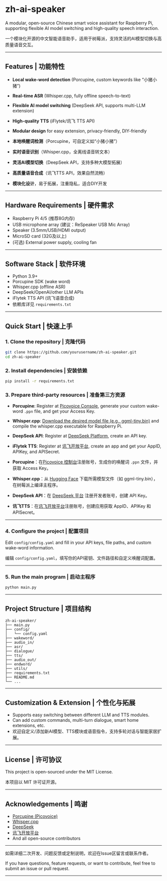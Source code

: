 

# zh-ai-speaker

A modular, open-source Chinese smart voice assistant for Raspberry Pi, supporting flexible AI model switching and high-quality speech interaction.

一个模块化开源的中文智能语音助手，适用于树莓派，支持灵活的AI模型切换与高质量语音交互。

---

## Features | 功能特性

* **Local wake-word detection** (Porcupine, custom keywords like “小猪小猪”)

* **Real-time ASR** (Whisper.cpp, fully offline speech-to-text)

* **Flexible AI model switching** (DeepSeek API, supports multi-LLM extension)

* **High-quality TTS** (iFlytek/讯飞 TTS API)

* **Modular design** for easy extension, privacy-friendly, DIY-friendly

* **本地唤醒词检测**（Porcupine，可自定义如“小猪小猪”）

* **实时语音识别**（Whisper.cpp，全离线语音转文本）

* **灵活AI模型切换**（DeepSeek API，支持多种大模型拓展）

* **高质量语音合成**（讯飞TTS API，效果自然流畅）

* **模块化设计**，易于拓展，注重隐私，适合DIY开发

---

## Hardware Requirements | 硬件需求

* Raspberry Pi 4/5 (推荐8G内存)
* USB microphone array (建议：ReSpeaker USB Mic Array)
* Speaker (3.5mm/USB/HDMI output)
* MicroSD card (32G及以上)
* (可选) External power supply, cooling fan

---

## Software Stack | 软件环境

* Python 3.9+
* Porcupine SDK (wake word)
* Whisper.cpp (offline ASR)
* DeepSeek/OpenAI/other LLM APIs
* iFlytek TTS API (讯飞语音合成)
* 依赖库详见 `requirements.txt`

---

## Quick Start | 快速上手

### 1. Clone the repository | 克隆代码

```bash
git clone https://github.com/yourusername/zh-ai-speaker.git
cd zh-ai-speaker
```

### 2. Install dependencies | 安装依赖

```bash
pip install -r requirements.txt
```

### 3. Prepare third-party resources | 准备第三方资源

* **Porcupine**: Register at [Picovoice Console](https://console.picovoice.ai/), generate your custom wake-word `.ppn` file, and get your Access Key.

* **Whisper.cpp**: [Download the desired model file (e.g., ggml-tiny.bin)](https://huggingface.co/ggerganov/whisper.cpp) and compile the whisper.cpp executable for Raspberry Pi.

* **DeepSeek API**: Register at [DeepSeek Platform](https://platform.deepseek.com/), create an API key.

* **iFlytek TTS**: Register at [讯飞开放平台](https://www.xfyun.cn/), create an app and get your AppID, APIKey, and APISecret.

* **Porcupine**：在[Picovoice 控制台](https://console.picovoice.ai/)注册账号，生成你的唤醒词 `.ppn` 文件，并获取 Access Key。

* **Whisper.cpp**：从 [Hugging Face](https://huggingface.co/ggerganov/whisper.cpp) 下载所需模型文件（如 ggml-tiny.bin），在树莓派上编译主程序。

* **DeepSeek API**：在 [DeepSeek 平台](https://platform.deepseek.com/) 注册开发者账号，创建 API Key。

* **讯飞TTS**：在[讯飞开放平台](https://www.xfyun.cn/)注册账号，创建应用获取 AppID、APIKey 和 APISecret。

---

### 4. Configure the project | 配置项目

Edit `config/config.yaml` and fill in your API keys, file paths, and custom wake-word information.

编辑 `config/config.yaml`，填写你的API密钥、文件路径和自定义唤醒词配置。

---

### 5. Run the main program | 启动主程序

```bash
python main.py
```

---

## Project Structure | 项目结构

```
zh-ai-speaker/
├── main.py
├── config/
│   └── config.yaml
├── wakeword/
├── audio_in/
├── asr/
├── dialogue/
├── tts/
├── audio_out/
├── endword/
├── utils/
├── requirements.txt
├── README.md
└── ...
```

---

## Customization & Extension | 个性化与拓展

* Supports easy switching between different LLM and TTS modules.
* Can add custom commands, multi-turn dialogue, smart home extensions, etc.
* 欢迎自定义/添加新AI模型、TTS模块或语音指令，支持多轮对话与智能家居扩展。

---

## License | 许可协议

This project is open-sourced under the MIT License.

本项目以 MIT 许可证开源。

---

## Acknowledgements | 鸣谢

* [Porcupine (Picovoice)](https://picovoice.ai/)
* [Whisper.cpp](https://github.com/ggerganov/whisper.cpp)
* [DeepSeek](https://platform.deepseek.com/)
* [讯飞开放平台](https://www.xfyun.cn/)
* And all open-source contributors

---

如需详细二次开发、问题反馈或定制说明，欢迎在Issue区留言或联系作者。

If you have questions, feature requests, or want to contribute, feel free to submit an issue or pull request.

---
